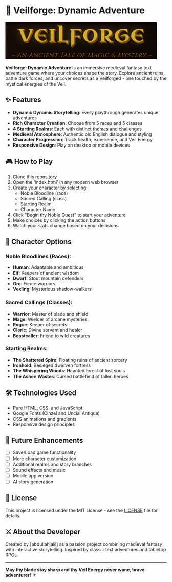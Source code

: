 # 🏰 Veilforge: Dynamic Adventure

![Game Screenshot](./screenshots/title.png)

**Veilforge: Dynamic Adventure** is an immersive medieval fantasy text adventure game where your choices shape the story. Explore ancient ruins, battle dark forces, and uncover secrets as a Veilforged - one touched by the mystical energies of the Veil.

## ✨ Features

- **Dynamic Dynamic Storytelling**: Every playthrough generates unique adventures
- **Rich Character Creation**: Choose from 5 races and 5 classes
- **4 Starting Realms**: Each with distinct themes and challenges
- **Medieval Atmosphere**: Authentic old English dialogue and styling
- **Character Progression**: Track health, experience, and Veil Energy
- **Responsive Design**: Play on desktop or mobile devices

## 🎮 How to Play

1. Clone this repository
2. Open the 'index.html' in any modern web browser
3. Create your character by selecting:
   - Noble Bloodline (race)
   - Sacred Calling (class)
   - Starting Realm
   - Character Name
4. Click "Begin thy Noble Quest" to start your adventure
5. Make choices by clicking the action buttons
6. Watch your stats change based on your decisions

## 🧙 Character Options

### Noble Bloodlines (Races):
- **Human**: Adaptable and ambitious
- **Elf**: Keepers of ancient wisdom
- **Dwarf**: Stout mountain defenders
- **Orc**: Fierce warriors
- **Vexling**: Mysterious shadow-walkers

### Sacred Callings (Classes):
- **Warrior**: Master of blade and shield
- **Mage**: Wielder of arcane mysteries
- **Rogue**: Keeper of secrets
- **Cleric**: Divine servant and healer
- **Beastcaller**: Friend to wild creatures

### Starting Realms:
- **The Shattered Spire**: Floating ruins of ancient sorcery
- **Ironhold**: Besieged dwarven fortress
- **The Whispering Woods**: Haunted forest of lost souls
- **The Ashen Wastes**: Cursed battlefield of fallen heroes

## 🛠️ Technologies Used

- Pure HTML, CSS, and JavaScript
- Google Fonts (Cinzel and Uncial Antiqua)
- CSS animations and gradients
- Responsive design principles

## 🌟 Future Enhancements

- [ ] Save/Load game functionality
- [ ] More character customization
- [ ] Additional realms and story branches
- [ ] Sound effects and music
- [ ] Mobile app version
- [ ] AI story generation

## 📜 License

This project is licensed under the MIT License - see the [LICENSE](LICENSE) file for details.

## ⚔️ About the Developer

Created by [abdullahjalil] as a passion project combining medieval fantasy with interactive storytelling. Inspired by classic text adventures and tabletop RPGs.

---

**May thy blade stay sharp and thy Veil Energy never wane, brave adventurer!** ⚜️
